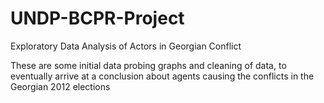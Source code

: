 UNDP-BCPR-Project
=================

Exploratory Data Analysis of Actors in Georgian Conflict

These are some initial data probing graphs and cleaning of data, to eventually arrive at a conclusion about agents causing the conflicts in the Georgian 2012 elections

